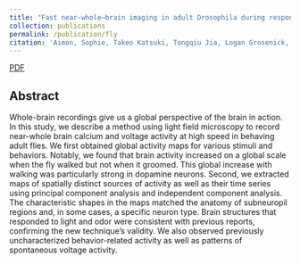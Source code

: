 ```yaml
---
title: "Fast near-whole–brain imaging in adult Drosophila during responses to stimuli and behavior"
collection: publications
permalink: /publication/fly
citation: 'Aimon, Sophie, Takeo Katsuki, Tongqiu Jia, Logan Grosenick, Michael Broxton, Karl Deisseroth, Terrence J. Sejnowski, and Ralph J. Greenspan. "Fast near-whole–brain imaging in adult Drosophila during responses to stimuli and behavior." PLoS biology 17, no. 2 (2019): e2006732.'
---
```

[PDF](https://tongqiu-jiagithub.io/files/fly.pdf)
## Abstract
 Whole-brain recordings give us a global perspective of the brain in action. In this study, we describe a method using light field microscopy to record near-whole brain calcium and voltage activity at high speed in behaving adult flies. We first obtained global activity maps for various stimuli and behaviors. Notably, we found that brain activity increased on a global scale when the fly walked but not when it groomed. This global increase with walking was particularly strong in dopamine neurons. Second, we extracted maps of spatially distinct sources of activity as well as their time series using principal component analysis and independent component analysis. The characteristic shapes in the maps matched the anatomy of subneuropil regions and, in some cases, a specific neuron type. Brain structures that responded to light and odor were consistent with previous reports, confirming the new technique’s validity. We also observed previously uncharacterized behavior-related activity as well as patterns of spontaneous voltage activity.
